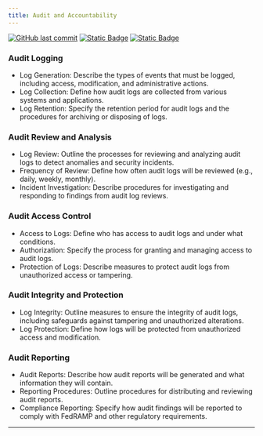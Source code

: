 ```yaml
---
title: Audit and Accountability
---
```

[![GitHub last commit][commitbadge]][commits]
[![Static Badge](https://img.shields.io/badge/Revision_History-gray?logo=searxng&logoColor=ffffff)][commits]
[![Static Badge](https://img.shields.io/badge/Approved-darkgreen?logo=ticktick&logoColor=ffffff)][commits]

<!--bodytext-->
### Audit Logging
* Log Generation: Describe the types of events that must be logged, including access, modification, and administrative actions.
* Log Collection: Define how audit logs are collected from various systems and applications.
* Log Retention: Specify the retention period for audit logs and the procedures for archiving or disposing of logs.
  
### Audit Review and Analysis

* Log Review: Outline the processes for reviewing and analyzing audit logs to detect anomalies and security incidents.
* Frequency of Review: Define how often audit logs will be reviewed (e.g., daily, weekly, monthly).
* Incident Investigation: Describe procedures for investigating and responding to findings from audit log reviews.
  
### Audit Access Control

* Access to Logs: Define who has access to audit logs and under what conditions.
* Authorization: Specify the process for granting and managing access to audit logs.
* Protection of Logs: Describe measures to protect audit logs from unauthorized access or tampering.
  
### Audit Integrity and Protection

* Log Integrity: Outline measures to ensure the integrity of audit logs, including safeguards against tampering and unauthorized alterations.
* Log Protection: Define how logs will be protected from unauthorized access and modification.
  
### Audit Reporting

* Audit Reports: Describe how audit reports will be generated and what information they will contain.
* Reporting Procedures: Outline procedures for distributing and reviewing audit reports.
* Compliance Reporting: Specify how audit findings will be reported to comply with FedRAMP and other regulatory requirements.

*** 

<!--ref links -->
[commitbadge]: https://img.shields.io/github/last-commit/jluufigma/grc-docs?path=gov%2Fau.md&logo=figma&logoColor=white&label=last%20updated&color=darkgreen
[commits]: https://github.com/jluufigma/grc-docs/commits/main/gov/au.md
